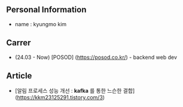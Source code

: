 ## Personal Information
- name : kyungmo kim

## Carrer
- (24.03 - Now) [POSOD] (https://posod.co.kr/) - backend web dev

## Article
- [알림 프로세스 성능 개선 : **kafka** 를 통한 느슨한 결합] (https://kkm23125291.tistory.com/3)
